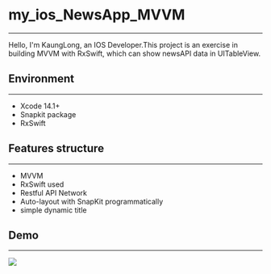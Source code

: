 # my_ios_NewsApp_MVVM
---
Hello, I'm KaungLong, an IOS Developer.This project is an exercise in building MVVM with RxSwift, which can show newsAPI data in UITableView.
## Environment
---
- Xcode 14.1+
- Snapkit package
- RxSwift
## Features structure
---
- MVVM
- RxSwift used
- Restful API Network
- Auto-layout with SnapKit programmatically
- simple dynamic title
## Demo
---
<img src="https://github.com/KaungLong/my_ios_NewsApp_MVVM/blob/main/NewsApp_MVVM_demo.gif">
